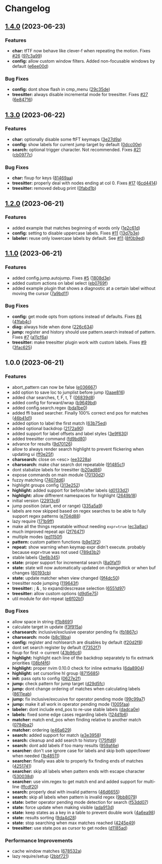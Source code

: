 # Changelog

## [1.4.0](https://github.com/folke/flash.nvim/compare/v1.3.0...v1.4.0) (2023-06-23)


### Features

* **char:** tfTF now behave like clever-f when repeating the motion. Fixes [#26](https://github.com/folke/flash.nvim/issues/26) ([97c3a99](https://github.com/folke/flash.nvim/commit/97c3a993e60ebdd42c7671af07620f705ee6378f))
* **config:** allow custom window filters. Added non-focusable windows by default ([e6ee00d](https://github.com/folke/flash.nvim/commit/e6ee00d4e76edac8cbcabe0f442a5ec34450d1f6))


### Bug Fixes

* **config:** dont show flash in cmp_menu ([29c35de](https://github.com/folke/flash.nvim/commit/29c35dec5f81504ee63a39fec90597222620af0a))
* **treesitter:** always disable incremental mode for treesitter. Fixes [#27](https://github.com/folke/flash.nvim/issues/27) ([6e84716](https://github.com/folke/flash.nvim/commit/6e8471673a7158a8820986f6aad770a912a66eed))

## [1.3.0](https://github.com/folke/flash.nvim/compare/v1.2.0...v1.3.0) (2023-06-22)


### Features

* **char:** optionally disable some ftFT keymaps ([3e27d9a](https://github.com/folke/flash.nvim/commit/3e27d9ab07b9363b0ecb94645eae38909f7baa5a))
* **config:** show labels for current jump target by default ([0dcc00e](https://github.com/folke/flash.nvim/commit/0dcc00ea6a3b312b8e081f3f582adc26a4721ac7))
* **search:** optional trigger character. Not recommended. Fixes [#21](https://github.com/folke/flash.nvim/issues/21) ([cb0977c](https://github.com/folke/flash.nvim/commit/cb0977cd0f7cec4573ee1210edc2032739866b2b))


### Bug Fixes

* **char:** fixup for keys ([81469aa](https://github.com/folke/flash.nvim/commit/81469aaf3ccf15d7c942bbd9144f2c06f68fe1ee))
* **treesitter:** properly deal with nodes ending at col 0. Fixes [#17](https://github.com/folke/flash.nvim/issues/17) ([6cd4414](https://github.com/folke/flash.nvim/commit/6cd44145f75392fbfe67700b59517dbf8324bd21))
* **treesitter:** removed debug print ([0fabd1b](https://github.com/folke/flash.nvim/commit/0fabd1b4ddea5754576ccc09a515867a3ac129ce))

## [1.2.0](https://github.com/folke/flash.nvim/compare/v1.1.0...v1.2.0) (2023-06-21)


### Features

* added example that matches beginning of words only ([1e2c61d](https://github.com/folke/flash.nvim/commit/1e2c61d8db882cc001fcebff9eba2549336ce87a))
* **config:** setting to disable uppercase labels. Fixes [#11](https://github.com/folke/flash.nvim/issues/11) ([13d7b3e](https://github.com/folke/flash.nvim/commit/13d7b3e70cadc7e4d64f818a04fbca2b33ac1d4f))
* **labeler:** reuse only lowercase labels by default. See [#11](https://github.com/folke/flash.nvim/issues/11) ([8f0b9ed](https://github.com/folke/flash.nvim/commit/8f0b9ed656d7b92eb0d60c34b6a5bd3803cc0e0b))

## [1.1.0](https://github.com/folke/flash.nvim/compare/v1.0.0...v1.1.0) (2023-06-21)


### Features

* added config.jump.autojump. Fixes [#5](https://github.com/folke/flash.nvim/issues/5) ([1808d3e](https://github.com/folke/flash.nvim/commit/1808d3ebb6ea5810957b8f8e32aab8f4e9e7f14c))
* added custom actions on label select ([eb0769f](https://github.com/folke/flash.nvim/commit/eb0769ff38001ed3eead9e54289b7f63387e1525))
* added example plugin that shows a diagnostic at a certain label without moving the cursor ([7a9bd11](https://github.com/folke/flash.nvim/commit/7a9bd118a3b4d2829d4718c26d8af21b36ebfb87))


### Bug Fixes

* **config:** get mode opts from options instead of defaults. Fixes [#4](https://github.com/folke/flash.nvim/issues/4) ([41fab4c](https://github.com/folke/flash.nvim/commit/41fab4cb225d9233fec7987bb1445c9768d84caf))
* **diag:** always hide when done ([226c634](https://github.com/folke/flash.nvim/commit/226c634e3db6f02eb734d37c16d729bae41a77ef))
* **jump:** register and history should use pattern.search instead of pattern. Fixes [#7](https://github.com/folke/flash.nvim/issues/7) ([a11cf6a](https://github.com/folke/flash.nvim/commit/a11cf6ad205dd2493d2af6643bc20bef925004f5))
* **treesitter:** make treesitter plugin work with custom labels. Fixes [#9](https://github.com/folke/flash.nvim/issues/9) ([3fac625](https://github.com/folke/flash.nvim/commit/3fac6253fd59e7c32300e6209c8f1e60ea8a3c81))

## 1.0.0 (2023-06-21)


### Features

* abort_pattern can now be false ([e036667](https://github.com/folke/flash.nvim/commit/e0366678e337df4a93c0704e77a6909e617950c3))
* add option to save loc to jumplist before jump ([0aae816](https://github.com/folke/flash.nvim/commit/0aae816ef419ad4554a784a07fe239aeee9a6934))
* added char searches, f, F, t, T ([06839d8](https://github.com/folke/flash.nvim/commit/06839d8ac7f2ca42b639fc8f90e2c655234bba9a))
* added config for forward/wrap ([b9649bd](https://github.com/folke/flash.nvim/commit/b9649bd226da89bcbef7fb6b27e5d3a08d0fe6b4))
* added config.search.regex ([bda1be0](https://github.com/folke/flash.nvim/commit/bda1be00bca62d7ebd9de4c7848e7c70a65f2f91))
* added ffi based searcher. Finally 100% correct end pos for matches ([46b41d1](https://github.com/folke/flash.nvim/commit/46b41d13d6943443c20b3bf87fdf8eb495fee4c2))
* added option to label the first match ([63b75ed](https://github.com/folke/flash.nvim/commit/63b75ed8dcaec7efaf6e67e3913b59f2e614f043))
* added optional backdrop ([2172a90](https://github.com/folke/flash.nvim/commit/2172a907aeba4a3961e399044a2f4ca1087e044d))
* added support for label offsets and label styles ([3e9f630](https://github.com/folke/flash.nvim/commit/3e9f630ce04bdda14669592bc5d36af594077e95))
* added treesitter command ([fd9bd80](https://github.com/folke/flash.nvim/commit/fd9bd8015a7df2b8aedc294bc517264837d218f9))
* advance for results ([9d70126](https://github.com/folke/flash.nvim/commit/9d70126e09b20125752a43c1e26041eecc4f721c))
* allow to always render search highlight to prevent flickering when updating ui ([ff0e25f](https://github.com/folke/flash.nvim/commit/ff0e25f63ae98f7ab2735293a40f02e8cfc85d2a))
* **charsearch:** close on &lt;esc&gt; ([ee3228a](https://github.com/folke/flash.nvim/commit/ee3228af6b82204cb03c317526a0212229953272))
* **charsearch:** make char search dot repeatable ([91485c1](https://github.com/folke/flash.nvim/commit/91485c12b2685bdde097b2351725e973cc2e1274))
* dont stabalize labels for treesitter ([b20ad86](https://github.com/folke/flash.nvim/commit/b20ad8652f34a477f6bdab912258b176aeebdd0d))
* expose commands on main module ([70130d2](https://github.com/folke/flash.nvim/commit/70130d29a3c4c8d90d96caae5871d0cc19e3f283))
* fuzzy matching ([7407dd6](https://github.com/folke/flash.nvim/commit/7407dd679c90986dff09b22a690feb52aa5ea31a))
* highlight groups config ([313e252](https://github.com/folke/flash.nvim/commit/313e252ecfd3252d2e39d7c012b0674388d65f8d))
* **highlight:** added support for before/after labels ([d0133d2](https://github.com/folke/flash.nvim/commit/d0133d2966695f063f8909a0d80a97cd90d2848c))
* **highlight:** allow diffrerent namespaces for highlight ([2649b18](https://github.com/folke/flash.nvim/commit/2649b1888fd84d1cee0ab3d5fdc5e82c8a5f391c))
* initial version ([22913c6](https://github.com/folke/flash.nvim/commit/22913c65a1c960e3449c813824351abbdb327c7b))
* jump position (start, end or range) ([335a5a9](https://github.com/folke/flash.nvim/commit/335a5a91222680f92c585c16d94d183a57b13c8d))
* labels are now skipped based on regex searches to be able to fully support regex patterns ([e704d88](https://github.com/folke/flash.nvim/commit/e704d8846fd2d8189f127f2b080812ed2518fdc4))
* lazy require ([171b9ff](https://github.com/folke/flash.nvim/commit/171b9ff3034b2afb5ad9a0420a906a8c597037ba))
* make all the things repeatable without needing `expr=true` ([ec3a8ac](https://github.com/folke/flash.nvim/commit/ec3a8ac3ebfc9957c65620bcae7d91ed38a334b2))
* much improved repeat api ([2f76471](https://github.com/folke/flash.nvim/commit/2f76471f3a178234a3b08a6ae5ca9f8082bacc46))
* multiple modes ([ed1150f](https://github.com/folke/flash.nvim/commit/ed1150f2cabcca526894423de8fda74d756a0cff))
* **pattern:** custom pattern functions ([b9e13f2](https://github.com/folke/flash.nvim/commit/b9e13f2c8cf603e70d7eff410ffbd88c8611d6d0))
* **repeat:** show warning when keymap expr didn't execute. probably because expr=true was not used ([789d3b2](https://github.com/folke/flash.nvim/commit/789d3b22610fe8f45f7451afac5b1921db852dd6))
* stable labels ([3e6b345](https://github.com/folke/flash.nvim/commit/3e6b345f590c70c83ccbe720afc268ba9ba3b442))
* **state:** proper support for incremental search ([8a0fa11](https://github.com/folke/flash.nvim/commit/8a0fa1147cfad21b6576ee4d9320de6e78b1c24c))
* **state:** state will now automatically updated on changedtick or when buf changes ([60193cb](https://github.com/folke/flash.nvim/commit/60193cb3aa384938bd7b9be8d5b594c0ebe0c867))
* **state:** update matcher when view changed ([9f4dc50](https://github.com/folke/flash.nvim/commit/9f4dc506987a9381d67e3e602e9950a622c76276))
* treesitter node jumping ([119643f](https://github.com/folke/flash.nvim/commit/119643fd672a959233da3b1c3b61de965dfe765b))
* **treesitter:** ; & , to expand/descrease selection ([6551d97](https://github.com/folke/flash.nvim/commit/6551d970d270bda2b6bf9be09944196d8782a329))
* **treesitter:** allow custom options ([d9d5e75](https://github.com/folke/flash.nvim/commit/d9d5e7558e11e1cdb9a48c87e442444664b3c0cf))
* util module for dot-repeat ([e6f02b1](https://github.com/folke/flash.nvim/commit/e6f02b15608b625266f1564b8005c36d56f7fa71))


### Bug Fixes

* allow space in string ([f1b8691](https://github.com/folke/flash.nvim/commit/f1b86913daa85aef94fae07e03cab8ccf7f9137f))
* calculate target in update ([f3f915a](https://github.com/folke/flash.nvim/commit/f3f915ac0b5c4ff4598dd73b65cff9f9c0d3e57b))
* **charsearch:** inclusive/exclusive operator pending fix ([fb1867c](https://github.com/folke/flash.nvim/commit/fb1867c908e488a7dbe1a83f7cad57a826bf977f))
* **charsearch:** mode ([b8c18ba](https://github.com/folke/flash.nvim/commit/b8c18baad82145fe097db4d13440d44a9005f30d))
* **config:** register and nohlsearch are disables by default ([f20d2f8](https://github.com/folke/flash.nvim/commit/f20d2f8d34142ec1674284f582e57f6f66a99cd8))
* dont set search register by default ([f7352f7](https://github.com/folke/flash.nvim/commit/f7352f7c7e90e3e0b5818b398d543e2146f045ad))
* fixup for first -&gt; current ([43b96c6](https://github.com/folke/flash.nvim/commit/43b96c69d7f7fd97f5c9ec316cf8ee3c30badc48))
* **highlight:** highlight each line of the backdrop separately to fix extmark priorities ([08bf4f6](https://github.com/folke/flash.nvim/commit/08bf4f6fad136743c6791f6db4659f314fe69104))
* **highlight:** proper nvim 0.10.0 check for inline extmarks ([6da8904](https://github.com/folke/flash.nvim/commit/6da8904ed698069395baab49b168b37b0a35b839))
* **highlight:** set cursorline hl group ([8715685](https://github.com/folke/flash.nvim/commit/8715685cd24e5d5727442063ce7e347bb0b567b7))
* **init:** pass opts to config ([0627e2f](https://github.com/folke/flash.nvim/commit/0627e2f09e9a7b26d8755d8e4994e38cfdd58ba5))
* **jump:** check pattern for jump target ([d29d5fc](https://github.com/folke/flash.nvim/commit/d29d5fc41dcbe6e7c751c30d28b362400f45f870))
* **jump:** dont change ordering of matches when calculating labels ([8611eab](https://github.com/folke/flash.nvim/commit/8611eaba93c080175026dbd41fac9a7a9e535637))
* **jump:** fix inclusive/excusive for operator pending mode ([99c99a7](https://github.com/folke/flash.nvim/commit/99c99a75754f107eef0cbc23f4745e7c0d784848))
* **jump:** make it all work in operator pending mode ([1005faa](https://github.com/folke/flash.nvim/commit/1005faa1c21dcaa37232fd93c2ef7c71fc3b3099))
* **labeler:** dont include end_pos to re-use stable labels ([dadca0e](https://github.com/folke/flash.nvim/commit/dadca0e75335dd9e3083ea11cd41f1d197ebe1a7))
* **labels:** fixed some edge cases regarding labels ([124d1b6](https://github.com/folke/flash.nvim/commit/124d1b6900b30f5a2e1c60bc6a4ac0e1a0de889a))
* **matcher:** match end_pos when finding relative to another match ([0794ba2](https://github.com/folke/flash.nvim/commit/0794ba238ada4ab820940a63dbd54f29679d10be))
* **matcher:** ordering ([e46a629](https://github.com/folke/flash.nvim/commit/e46a629c679a022e822a4243ad15ebcb1474412d))
* **search:** added support for match ([e3e3958](https://github.com/folke/flash.nvim/commit/e3e3958c871bf46d808605afbdcf07cafb1e98e4))
* **search:** cleanup and add search to history ([175ffd9](https://github.com/folke/flash.nvim/commit/175ffd9960fdaf65b00d00782fdc0505678e9162))
* **search:** dont add labels if too many results ([959af4e](https://github.com/folke/flash.nvim/commit/959af4e095df35a62200a35b1f3aef2e652c8dd5))
* **searcher:** don't use ignore case for labels and skip both upper/lower when needed ([1b48511](https://github.com/folke/flash.nvim/commit/1b48511efa0834deb07461b3e076c8bafb66d876))
* **searcher:** finally was able to properly fix finding ends of matches ([4251741](https://github.com/folke/flash.nvim/commit/4251741114187823b94957dfad40e7dcfa82ac2d))
* **searcher:** skip all labels when pattern ends with escape character ([530038d](https://github.com/folke/flash.nvim/commit/530038d05925373feddb4742dcf742401532ed69))
* **searcher:** use vim.regex to get match end and added support for multi-line ([ffcdf20](https://github.com/folke/flash.nvim/commit/ffcdf20d7ff15117a984244e1258794fef10efe8))
* **search:** properly deal with invalid patterns ([46d6655](https://github.com/folke/flash.nvim/commit/46d6655891238b569ffa8c0334f2bdae39adc21e))
* **search:** skip all labels when pattern is invalid regex ([9bb8079](https://github.com/folke/flash.nvim/commit/9bb8079c82dccccc54ec107e243f845e996a492b))
* **state:** better operator pending mode detection for search ([f53dd07](https://github.com/folke/flash.nvim/commit/f53dd076af1e2f6f9374f6c26c8f474c83c5815d))
* **state:** force update when making visible ([ada913d](https://github.com/folke/flash.nvim/commit/ada913d2a1cbdb765493419202a48addaf2c873a))
* **state:** keep states as a key in a table to prevent double work ([4a6ea98](https://github.com/folke/flash.nvim/commit/4a6ea985c88eb8503515131f422d4cb856db4b3b))
* **state:** results sorting ([9da4d28](https://github.com/folke/flash.nvim/commit/9da4d285d0d453fc9eb0f3bfcebde68be334f066))
* **state:** stop searching when max matches reached ([4245e49](https://github.com/folke/flash.nvim/commit/4245e49fb878459bb5a074c9c8023900baf321cd))
* **treesitter:** use state.pos as cursor to get nodes ([d1185ad](https://github.com/folke/flash.nvim/commit/d1185add4a6f624b150896ba4eb32855ef9e35b7))


### Performance Improvements

* cache window matches ([678532a](https://github.com/folke/flash.nvim/commit/678532a956562a53887a5dda2e4513c3ba216de9))
* lazy require/setup ([2bbf721](https://github.com/folke/flash.nvim/commit/2bbf72189c875509ac37130f56fc4cb6e0f65139))
